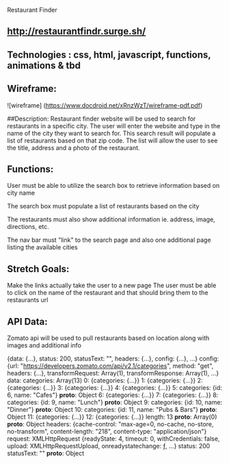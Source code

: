 Restaurant Finder
## http://restaurantfindr.surge.sh/

## Technologies : css, html, javascript, functions, animations & tbd

## Wireframe: 
![wireframe] (https://www.docdroid.net/xRnzWzT/wireframe-pdf.pdf)

##Description:
Restaurant finder website will be used to search for restaurants in a specific city. The user will enter the website and type in the name of the city they want to search for. This search result will populate a list of restaurants based on that zip code. The list will allow the user to see the title, address and a photo of the restaurant. 

## Functions: 
User must be able to utilize the search box to retrieve information based on city name

The search box must populate a list of restaurants based on the city

The restaurants must also show additional information ie. address, image, directions, etc.

The nav bar must "link" to the search page and also one additional page listing the available cities


## Stretch Goals:
Make the links actually take the user to a new page 
The user must be able to click on the name of the restaurant and that should bring them to the restaurants url

## API Data:
Zomato api will be used to pull restaurants based on location along with images and additional info

{data: {…}, status: 200, statusText: "", headers: {…}, config: {…}, …}
config: {url: "https://developers.zomato.com/api/v2.1/categories", method: "get", headers: {…}, transformRequest: Array(1), transformResponse: Array(1), …}
data:
categories: Array(13)
0: {categories: {…}}
1: {categories: {…}}
2: {categories: {…}}
3: {categories: {…}}
4: {categories: {…}}
5:
categories: {id: 6, name: "Cafes"}
__proto__: Object
6: {categories: {…}}
7: {categories: {…}}
8:
categories: {id: 9, name: "Lunch"}
__proto__: Object
9:
categories: {id: 10, name: "Dinner"}
__proto__: Object
10:
categories: {id: 11, name: "Pubs & Bars"}
__proto__: Object
11: {categories: {…}}
12: {categories: {…}}
length: 13
__proto__: Array(0)
__proto__: Object
headers: {cache-control: "max-age=0, no-cache, no-store, no-transform", content-length: "218", content-type: "application/json"}
request: XMLHttpRequest {readyState: 4, timeout: 0, withCredentials: false, upload: XMLHttpRequestUpload, onreadystatechange: ƒ, …}
status: 200
statusText: ""
__proto__: Object

